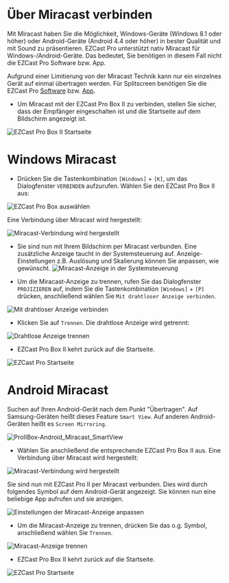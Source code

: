 # Über Miracast verbinden

Mit Miracast haben Sie die Möglichkeit, Windows-Geräte (Windows 8.1 oder höher) oder Android-Geräte (Android 4.4 oder höher) in bester Qualität und mit Sound zu präsentieren. EZCast Pro unterstützt nativ Miracast für Windows-/Android-Geräte. Das bedeutet, Sie benötigen in diesem Fall nicht die EZCast Pro Software bzw. App. 

Aufgrund einer Limitierung von der Miracast Technik kann nur ein einzelnes Gerät auf einmal übertragen werden. Für Splitscreen benötigen Sie die EZCast Pro [Software](quickstart.md#windows-und-macos) bzw. [App](quickstart.md#android-und-ios).

* Um Miracast mit der EZCast Pro Box II zu verbinden, stellen Sie sicher, dass der Empfänger eingeschalten ist und die Startseite auf dem Bildschirm angezeigt ist.

![EZCast Pro Box II Startseite](/images/ProIIStick_Startseite.jpg)

# Windows Miracast

* Drücken Sie die Tastenkombination `[Windows]` + `[K]`, um das Dialogfenster `VERBINDEN` aufzurufen. Wählen Sie den EZCast Pro Box II aus:

![EZCast Pro Box auswählen](/images/ProIIStick-Windows_Miracast_Select_Device.jpg)

Eine Verbindung über Miracast wird hergestellt:

![Miracast-Verbindung wird hergestellt](/images/ProIIStick-Windows_Miracast_Connecting.jpg)

* Sie sind nun mit Ihrem Bildschirm per Miracast verbunden. Eine zusätzliche Anzeige taucht in der Systemsteuerung auf. Anzeige-Einstellungen z.B. Auslösung und Skalierung können Sie anpassen, wie gewünscht.
![Miracast-Anzeige in der Systemsteuerung](/images/Miracast_Display.jpg)

* Um die Miracast-Anzeige zu trennen, rufen Sie das Dialogfenster `PROJIZIEREN` auf, indem Sie die Tastenkombination `[Windows]` + `[P]` drücken, anschließend wählen Sie `Mit drahtloser Anzeige verbinden`.

![Mit drahtloser Anzeige verbinden](/images/Connect_to_a_wireless_display.jpg)

* Klicken Sie auf `Trennen`. Die drahtlose Anzeige wird getrennt:

![Drahtlose Anzeige trennen](/images/ProIIStick-Windows_Miracast_Disconnect.jpg)

* EZCast Pro Box II kehrt zurück auf die Startseite.

![EZCast Pro Startseite](/images/ProIIStick_Startseite.jpg)

# Android Miracast

Suchen auf Ihren Android-Gerät nach dem Punkt "Übertragen". Auf Samsung-Geräten heißt dieses Feature `Smart View`. Auf anderen Android-Geräten heißt es `Screen Mirroring`.

![ProIIBox-Android_Miracast_SmartView](/images/ProIIStick-Android_Miracast_SmartView.jpg)

* Wählen Sie anschließend die entsprechende EZCast Pro Box II aus. Eine Verbindung über Miracast wird hergestellt:

![Miracast-Verbindung wird hergestellt](/images/ProIIStick-Android_Miracast_Select.jpg)

Sie sind nun mit EZCast Pro II per Miracast verbunden. Dies wird durch folgendes Symbol auf dem Android-Gerät angezeigt. Sie können nun eine beliebige App aufrufen und sie anzeigen.

![Einstellungen der Miracast-Anzeige anpassen](/images/Android_Miracast_connected.jpg)

* Um die Miracast-Anzeige zu trennen, drücken Sie das o.g. Symbol, anschließend wählen Sie `Trennen`.

![Miracast-Anzeige trennen](/images/Android_Miracast_disconnect.jpg)

* EZCast Pro Box II kehrt zurück auf die Startseite.

![EZCast Pro Startseite](/images/ProIIStick_Startseite.jpg)
